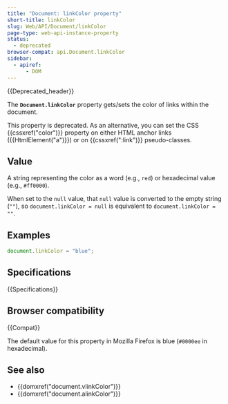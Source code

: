 ```yaml
---
title: "Document: linkColor property"
short-title: linkColor
slug: Web/API/Document/linkColor
page-type: web-api-instance-property
status:
  - deprecated
browser-compat: api.Document.linkColor
sidebar:
  - apiref:
      - DOM
---
```


{{Deprecated_header}}

The **`Document.linkColor`** property gets/sets the color of
links within the document.

This property is deprecated. As an alternative, you can set the CSS
{{cssxref("color")}} property on either HTML anchor links ({{HtmlElement("a")}}) or on
{{cssxref(":link")}} pseudo-classes.

## Value

A string representing the color as a word (e.g., `red`) or hexadecimal value (e.g., `#ff0000`).

When set to the `null` value, that `null` value is converted to the empty string (`""`), so `document.linkColor = null` is equivalent to `document.linkColor = ""`.

## Examples

```js
document.linkColor = "blue";
```

## Specifications

{{Specifications}}

## Browser compatibility

{{Compat}}

The default value for this property in Mozilla Firefox is blue (`#0000ee` in
hexadecimal).

## See also

- {{domxref("document.vlinkColor")}}
- {{domxref("document.alinkColor")}}
